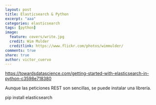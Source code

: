```yaml
---
layout: post
title: Elasticsearch & Python
excerpt: "aaa"
categories: elasticsearch
tags: [python]
image:
  feature: covers/write.jpg
  credit: Wim Mulder
  creditlink: https://www.flickr.com/photos/wimmulder/
comments: true
share: true
author: victor_cuervo
---
```


https://towardsdatascience.com/getting-started-with-elasticsearch-in-python-c3598e718380

Aunque las peticiones REST son sencillas, se puede instalar una librería.

pip install elasticsearch
